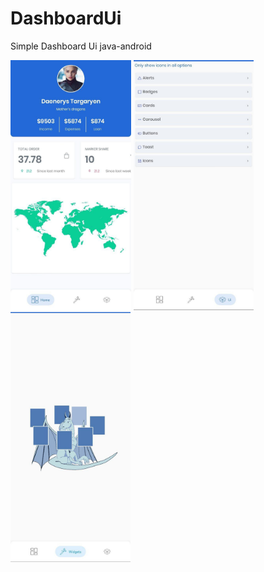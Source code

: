 # DashboardUi
Simple Dashboard Ui java-android

<img src="readmesources/1.jpg" height="400">        <img src="readmesources/2.jpg" height="400">        <img src="readmesources/3.jpg" height="400">

